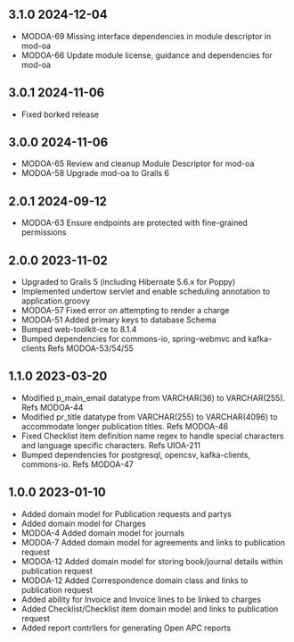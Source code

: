 ## 3.1.0 2024-12-04
  * MODOA-69 Missing interface dependencies in module descriptor in mod-oa
  * MODOA-66 Update module license, guidance and dependencies for mod-oa

## 3.0.1 2024-11-06
  * Fixed borked release

## 3.0.0 2024-11-06
  * MODOA-65 Review and cleanup Module Descriptor for mod-oa
  * MODOA-58 Upgrade mod-oa to Grails 6

## 2.0.1 2024-09-12
 * MODOA-63 Ensure endpoints are protected with fine-grained permissions

## 2.0.0 2023-11-02
 * Upgraded to Grails 5 (including Hibernate 5.6.x for Poppy)
 * Implemented undertow servlet and enable scheduling annotation to application.groovy
 * MODOA-57 Fixed error on attempting to render a charge
 * MODOA-51 Added primary keys to database Schema
 * Bumped web-toolkit-ce to 8.1.4
 * Bumped dependencies for commons-io, spring-webmvc and kafka-clients Refs MODOA-53/54/55

## 1.1.0 2023-03-20
 * Modified p_main_email datatype from VARCHAR(36) to VARCHAR(255). Refs MODOA-44
 * Modified pr_title datatype from VARCHAR(255) to VARCHAR(4096) to accommodate longer publication titles. Refs MODOA-46
 * Fixed Checklist item definition name regex to handle special characters and language specific characters. Refs UIOA-211
 * Bumped dependencies for postgresql, opencsv, kafka-clients, commons-io. Refs MODOA-47

## 1.0.0 2023-01-10
 * Added domain model for Publication requests and partys
 * Added domain model for Charges
 * MODOA-4 Added domain model for journals
 * MODOA-7 Added domain model for agreements and links to publication request
 * MODOA-12 Added domain model for storing book/journal details within publication request 
 * MODOA-12 Added Correspondence domain class and links to publication request
 * Added ability for Invoice and Invoice lines to be linked to charges
 * Added Checklist/Checklist item domain model and links to publication request
 * Added report contrllers for generating Open APC reports
 